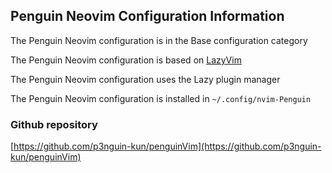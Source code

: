 ## Penguin Neovim Configuration Information

The Penguin Neovim configuration is in the Base configuration category

The Penguin Neovim configuration is based on [LazyVim](https://lazyvim.github.io)

The Penguin Neovim configuration uses the Lazy plugin manager

The Penguin Neovim configuration is installed in `~/.config/nvim-Penguin`

### Github repository

[https://github.com/p3nguin-kun/penguinVim](https://github.com/p3nguin-kun/penguinVim)

